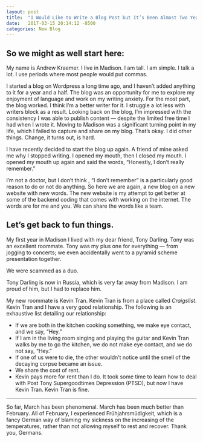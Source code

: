 ```yaml
---
layout: post
title:  "I Would Like to Write a Blog Post but It’s Been Almost Two Years and I Don’t Really Know Where to Start"
date:   2017-03-15 20:14:12 -0500
categories: New Blog
---
```


## So we might as well start here:

My name is Andrew Kraemer. I live in Madison. I am tall. I am simple. I talk a lot. I use periods where most people would put commas.

I started a blog on Wordpress a long time ago, and I haven’t added anything to it for a year and a half. The blog was an opportunity for me to explore my enjoyment of language and work on my writing anxiety. For the most part, the blog worked. I think I’m a better writer for it. I struggle a lot less with writers block as a result. Looking back on the blog, I’m impressed with the consistency I was able to publish content — despite the limited free time I had when I wrote it. Moving to Madison was a significant turning point in my life, which I failed to capture and share on my blog. That’s okay. I did other things. Change, it turns out, is hard.

I have recently decided to start the blog up again. A friend of mine asked me why I stopped writing. I opened my mouth, then I closed my mouth. I opened my mouth up again and said the words, “Honestly, I don’t really remember.”

I’m not a doctor, but I don’t think , “I don’t remember” is a particularly good reason to do or not do anything. So here we are again, a new blog on a new website with new words. The new website is my attempt to get better at some of the backend coding that comes with working on the internet. The words are for me and you. We can share the words like a team.

Let’s get back to fun things.
----

My first year in Madison I lived with my dear friend, Tony Darling. Tony was an excellent roommate. Tony was my plus one for everything — from jogging to concerts; we even accidentally went to a pyramid scheme presentation together.

We were scammed as a duo.

Tony Darling is now in Russia, which is very far away from Madison. I am proud of him, but I had to replace him.

My new roommate is Kevin Tran. Kevin Tran is from a place called *Craigslist*. Kevin Tran and I have a very good relationship. The following is an exhaustive list detailing our relationship:
- If we are both in the kitchen cooking something, we make eye contact, and we say, “Hey.”
- If I am in the living room singing and playing the guitar and Kevin Tran walks by me to go the kitchen, we do not make eye contact, and we do not say, “Hey.”
- If one of us were to die, the other wouldn’t notice until the smell of the decaying corpse became an issue.
- We share the cost of rent.
- Kevin pays more for rent than I do.
It took some time to learn how to deal with Post Tony Supergoodtimes Depression (PTSD), but now I have Kevin Tran. Kevin Tran is fine.

----

So far, March has been phenomenal. March has been much better than February. All of February, I experienced Frühjahrsmüdigkeit, which is a fancy German way of blaming my sickness on the increasing of the temperatures, rather than not allowing myself to rest and recover. Thank you, Germans.
